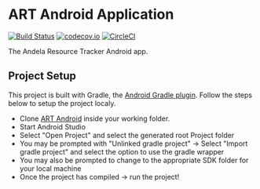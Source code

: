# ART Android Application
[![Build Status](https://travis-ci.org/AndelaOSP/art-android.svg?branch=develop)](https://travis-ci.org/AndelaOSP/art-android)
[![codecov.io](https://codecov.io/gh/AndelaOSP/art-android/branch/develop/graph/badge.svg)](https://codecov.io/gh/AndelaOSP/art-android/)
[![CircleCI](https://circleci.com/gh/AndelaOSP/art-android.svg?style=svg&circle-token=b1250aceec287752949d11b859d661b0499d1fd7)](https://circleci.com/gh/AndelaOSP/art-android)

The Andela Resource Tracker Android app.

## Project Setup

This project is built with Gradle, the [Android Gradle plugin](http://tools.android.com/tech-docs/new-build-system/user-guide). Follow the steps below to setup the project localy.

* Clone [ART Android](https://github.com/AndelaOSP/art-android) inside your working folder.
* Start Android Studio
* Select "Open Project" and select the generated root Project folder
* You may be prompted with "Unlinked gradle project" -> Select "Import gradle project" and select 
the option to use the gradle wrapper
* You may also be prompted to change to the appropriate SDK folder for your local machine
* Once the project has compiled -> run the project!